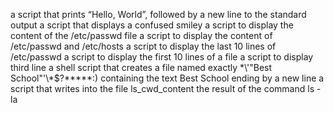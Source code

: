 a script that prints “Hello, World”, followed by a new line to the standard output
a script that displays a confused smiley
a script to display the content of the /etc/passwd file
a script to display the content of /etc/passwd and /etc/hosts
a script to display the last 10 lines of /etc/passwd
a script to display the first 10 lines of a file
a script to display third line
a shell script that creates a file named exactly \*\\'"Best School"\'\\*$\?\*\*\*\*\*:) containing the text Best School ending by a new line
 a script that writes into the file ls_cwd_content the result of the command ls -la
